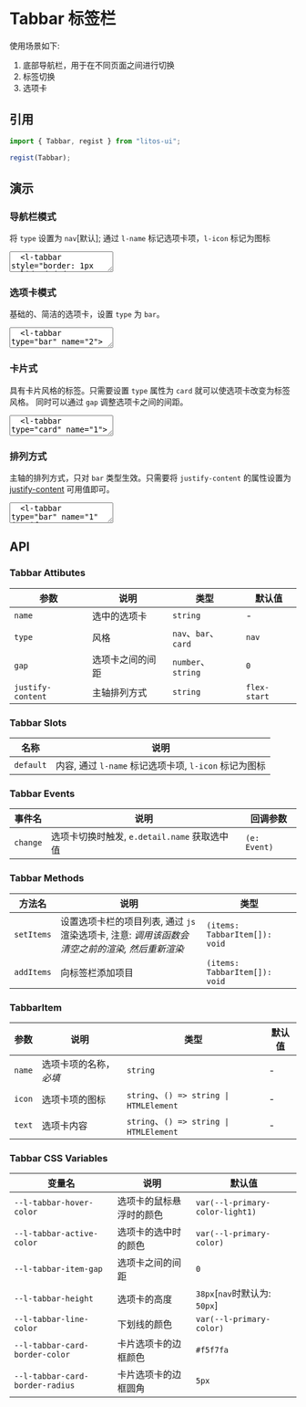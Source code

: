 # Tabbar 标签栏

使用场景如下:

1. 底部导航栏，用于在不同页面之间进行切换
2. 标签切换
3. 选项卡

## 引用

```js
import { Tabbar, regist } from "litos-ui";

regist(Tabbar);
```

## 演示

### 导航栏模式

将 `type` 设置为 `nav`[默认]; 通过 `l-name` 标记选项卡项，`l-icon` 标记为图标

<ClientOnly>
<l-code-preview>
<textarea lang="html">
  <l-tabbar style="border: 1px solid #dedede" name="Search">
    <div l-name="Reduction">
      <l-reduction-icon l-icon></l-reduction-icon>
      <span>Reduction</span>
    </div>
    <div l-name="RefreshLieft">
      <l-refresh-left-icon l-icon></l-refresh-left-icon>
      <span>RefreshLieft</span>
    </div>
    <div l-name="Search">
      <l-search-icon l-icon></l-search-icon>
      <span>Search</span>
    </div>
    <div l-name="RefreshRight">
      <l-refresh-right-icon l-icon></l-refresh-right-icon>
      <span>RefreshRight</span>
    </div>
    <div l-name="Sort">
      <l-sort-icon l-icon></l-sort-icon>
      <span>Sort</span>
    </div>
  </l-tabbar>
</textarea>
</l-code-preview>
</ClientOnly>

### 选项卡模式

基础的、简洁的选项卡，设置 `type` 为 `bar`。

<ClientOnly>
<l-code-preview>
<textarea lang="html">
  <l-tabbar type="bar" name="2">
    <div l-name="1">选项1</div>
    <div l-name="2">选项2</div>
    <div l-name="3">选项3</div>
  </l-tabbar>
</textarea>
</l-code-preview>
</ClientOnly>

### 卡片式

具有卡片风格的标签。只需要设置 `type` 属性为 `card` 就可以使选项卡改变为标签风格。 同时可以通过 `gap` 调整选项卡之间的间距。

<ClientOnly>
<l-code-preview>
<textarea lang="html">
  <l-tabbar type="card" name="1">
    <div l-name="1">选项1</div>
    <div l-name="2">选项2</div>
    <div l-name="3">选项3</div>
  </l-tabbar>
  <hr />
  <l-tabbar type="card" name="1" gap="5">
    <div l-name="1">选项1</div>
    <div l-name="2">选项2</div>
    <div l-name="3">选项3</div>
  </l-tabbar>
</textarea>
</l-code-preview>
</ClientOnly>

### 排列方式

主轴的排列方式，只对 `bar` 类型生效。只需要将 `justify-content` 的属性设置为 [justify-content](https://developer.mozilla.org/zh-CN/docs/Web/CSS/justify-content#%E5%80%BC) 可用值即可。

<ClientOnly>
<l-code-preview>
<textarea lang="html">
  <l-tabbar type="bar" name="1" justify-content="center">
    <div l-name="1">选项1</div>
    <div l-name="2">选项2</div>
    <div l-name="3">选项3</div>
  </l-tabbar>
  <hr />
  <l-tabbar type="bar" name="1" justify-content="space-between">
    <div l-name="1">选项1</div>
    <div l-name="2">选项2</div>
    <div l-name="3">选项3</div>
  </l-tabbar>
  <hr />
  <l-tabbar type="bar" name="1" justify-content="space-around">
    <div l-name="1">选项1</div>
    <div l-name="2">选项2</div>
    <div l-name="3">选项3</div>
  </l-tabbar>
  <hr />
  <l-tabbar type="bar" name="1" justify-content="space-evenly">
    <div l-name="1">选项1</div>
    <div l-name="2">选项2</div>
    <div l-name="3">选项3</div>
  </l-tabbar>
</textarea>
</l-code-preview>
</ClientOnly>

## API

### Tabbar Attibutes

<!-- prettier-ignore -->
| 参数 | 说明 | 类型 | 默认值 |
| --- | --- | --- | --- |
| `name` | 选中的选项卡 | `string` | - |
| `type` | 风格 | `nav`、`bar`、`card` | `nav` |
| `gap` | 选项卡之间的间距 | `number`、`string` | `0` |
| `justify-content` | 主轴排列方式 | `string` | `flex-start` |

### Tabbar Slots

<!-- prettier-ignore -->
| 名称 | 说明 |
| --- | --- |
| `default` | 内容, 通过 `l-name` 标记选项卡项, `l-icon` 标记为图标 |

### Tabbar Events

<!-- prettier-ignore -->
| 事件名 | 说明 | 回调参数 |
| --- | --- | --- |
| `change` | 选项卡切换时触发, `e.detail.name` 获取选中值 | `(e: Event)` |

### Tabbar Methods

<!-- prettier-ignore -->
| 方法名 | 说明 | 类型 |
| --- | --- | --- |
| `setItems` | 设置选项卡栏的项目列表, 通过 `js` 渲染选项卡, 注意: *调用该函数会清空之前的渲染, 然后重新渲染* | `(items: TabbarItem[]): void` |
| `addItems` | 向标签栏添加项目 | `(items: TabbarItem[]): void` |

### TabbarItem

<!-- prettier-ignore -->
| 参数 | 说明 | 类型 | 默认值 |
| --- | --- | --- | --- |
| `name` | 选项卡项的名称， *必填* | `string` | - |
| `icon` | 选项卡项的图标 | `string`、`() => string \| HTMLElement` | - |
| `text` | 选项卡内容 | `string`、`() => string \| HTMLElement` | - |

### Tabbar CSS Variables

<!-- prettier-ignore -->
| 变量名                           | 说明                     | 默认值                           |
| -------------------------------- | ------------------------ | -------------------------------- |
| `--l-tabbar-hover-color`        | 选项卡的鼠标悬浮时的颜色 | `var(--l-primary-color-light1)` |
| `--l-tabbar-active-color`       | 选项卡的选中时的颜色     | `var(--l-primary-color)`        |
| `--l-tabbar-item-gap`           | 选项卡之间的间距         | `0`                              |
| `--l-tabbar-height`             | 选项卡的高度             | `38px`[`nav`时默认为: `50px`]    |
| `--l-tabbar-line-color`         | 下划线的颜色             | `var(--l-primary-color)`        |
| `--l-tabbar-card-border-color`  | 卡片选项卡的边框颜色     | `#f5f7fa`                        |
| `--l-tabbar-card-border-radius` | 卡片选项卡的边框圆角     | `5px`                            |
